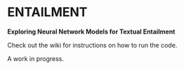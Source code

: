 # ENTAILMENT

**Exploring Neural Network Models for Textual Entailment**

Check out the wiki for instructions on how to run the code.

A work in progress.
